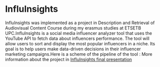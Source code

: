 # InfluInsights
InfluInsights was implemented as a project in Description and Retrieval of Audiovisual Content Course during my erasmus studies at ETSETB UPC.InfluInsights is a social media influencer analyzer tool that uses the YouTube API to fetch data about influencers performance. The tool will allow users to sort and display the most popular influencers in a niche. Its goal is to help users make data-driven decisions in their influencer marketing campaigns.Here is a scheme of the pipeline of the tool :
More information about the project in [InfluInsights final presentation](https://github.com/MDadopoulos/InfluInsights/blob/c062bc2026640591814fb58e3837e8c3f2d57efe/InfluInsights_Final_Presentation.pptx)
